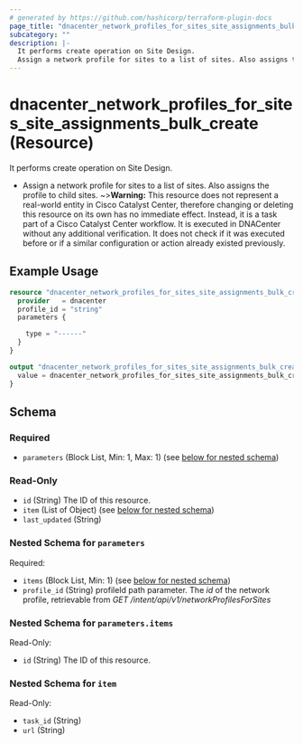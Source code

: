 ```yaml
---
# generated by https://github.com/hashicorp/terraform-plugin-docs
page_title: "dnacenter_network_profiles_for_sites_site_assignments_bulk_create Resource - terraform-provider-dnacenter"
subcategory: ""
description: |-
  It performs create operation on Site Design.
  Assign a network profile for sites to a list of sites. Also assigns the profile to child sites.
---
```


# dnacenter_network_profiles_for_sites_site_assignments_bulk_create (Resource)

It performs create operation on Site Design.

- Assign a network profile for sites to a list of sites. Also assigns the profile to child sites.
~>**Warning:**
This resource does not represent a real-world entity in Cisco Catalyst Center, therefore changing or deleting this resource on its own has no immediate effect.
Instead, it is a task part of a Cisco Catalyst Center workflow. It is executed in DNACenter without any additional verification. It does not check if it was executed before or if a similar configuration or action already existed previously.

## Example Usage

```terraform
resource "dnacenter_network_profiles_for_sites_site_assignments_bulk_create" "example" {
  provider   = dnacenter
  profile_id = "string"
  parameters {

    type = "------"
  }
}

output "dnacenter_network_profiles_for_sites_site_assignments_bulk_create_example" {
  value = dnacenter_network_profiles_for_sites_site_assignments_bulk_create.example
}
```

<!-- schema generated by tfplugindocs -->
## Schema

### Required

- `parameters` (Block List, Min: 1, Max: 1) (see [below for nested schema](#nestedblock--parameters))

### Read-Only

- `id` (String) The ID of this resource.
- `item` (List of Object) (see [below for nested schema](#nestedatt--item))
- `last_updated` (String)

<a id="nestedblock--parameters"></a>
### Nested Schema for `parameters`

Required:

- `items` (Block List, Min: 1) (see [below for nested schema](#nestedblock--parameters--items))
- `profile_id` (String) profileId path parameter. The *id* of the network profile, retrievable from *GET /intent/api/v1/networkProfilesForSites*

<a id="nestedblock--parameters--items"></a>
### Nested Schema for `parameters.items`

Read-Only:

- `id` (String) The ID of this resource.



<a id="nestedatt--item"></a>
### Nested Schema for `item`

Read-Only:

- `task_id` (String)
- `url` (String)

